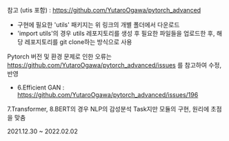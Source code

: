
참고 (utis 포함) : https://github.com/YutaroOgawa/pytorch_advanced
   - 구현에 필요한 'utils' 패키지는 위 링크의 개별 폴더에서 다운로드
   - 'import utils'의 경우 utils 레포지토리를 생성 후 필요한 파일들을 업로드한 후, 해당 레포지토리를 git clone하는 방식으로 사용

Pytorch 버전 및 환경 문제로 인한 오류는 https://github.com/YutaroOgawa/pytorch_advanced/issues 를 참고하여 수정, 반영
   - 6.Efficient GAN : https://github.com/YutaroOgawa/pytorch_advanced/issues/196

7.Transformer, 8.BERT의 경우 NLP의 감성분석 Task지만 모듈의 구현, 원리에 초점을 맞춤


2021.12.30 ~ 2022.02.02
